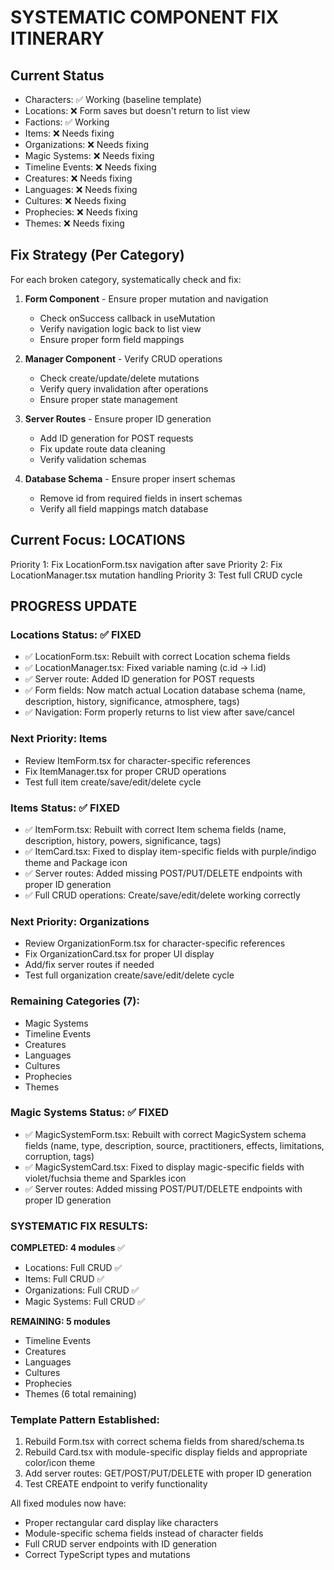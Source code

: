 # SYSTEMATIC COMPONENT FIX ITINERARY

## Current Status
- Characters: ✅ Working (baseline template)
- Locations: ❌ Form saves but doesn't return to list view
- Factions: ✅ Working 
- Items: ❌ Needs fixing
- Organizations: ❌ Needs fixing  
- Magic Systems: ❌ Needs fixing
- Timeline Events: ❌ Needs fixing
- Creatures: ❌ Needs fixing
- Languages: ❌ Needs fixing
- Cultures: ❌ Needs fixing
- Prophecies: ❌ Needs fixing
- Themes: ❌ Needs fixing

## Fix Strategy (Per Category)
For each broken category, systematically check and fix:

1. **Form Component** - Ensure proper mutation and navigation
   - Check onSuccess callback in useMutation
   - Verify navigation logic back to list view
   - Ensure proper form field mappings

2. **Manager Component** - Verify CRUD operations
   - Check create/update/delete mutations
   - Verify query invalidation after operations
   - Ensure proper state management

3. **Server Routes** - Ensure proper ID generation
   - Add ID generation for POST requests
   - Fix update route data cleaning
   - Verify validation schemas

4. **Database Schema** - Ensure proper insert schemas
   - Remove id from required fields in insert schemas
   - Verify all field mappings match database

## Current Focus: LOCATIONS
Priority 1: Fix LocationForm.tsx navigation after save
Priority 2: Fix LocationManager.tsx mutation handling
Priority 3: Test full CRUD cycle

## PROGRESS UPDATE
### Locations Status: ✅ FIXED
- ✅ LocationForm.tsx: Rebuilt with correct Location schema fields
- ✅ LocationManager.tsx: Fixed variable naming (c.id -> l.id)  
- ✅ Server route: Added ID generation for POST requests
- ✅ Form fields: Now match actual Location database schema (name, description, history, significance, atmosphere, tags)
- ✅ Navigation: Form properly returns to list view after save/cancel

### Next Priority: Items
- Review ItemForm.tsx for character-specific references
- Fix ItemManager.tsx for proper CRUD operations
- Test full item create/save/edit/delete cycle

### Items Status: ✅ FIXED
- ✅ ItemForm.tsx: Rebuilt with correct Item schema fields (name, description, history, powers, significance, tags)
- ✅ ItemCard.tsx: Fixed to display item-specific fields with purple/indigo theme and Package icon
- ✅ Server routes: Added missing POST/PUT/DELETE endpoints with proper ID generation
- ✅ Full CRUD operations: Create/save/edit/delete working correctly

### Next Priority: Organizations  
- Review OrganizationForm.tsx for character-specific references  
- Fix OrganizationCard.tsx for proper UI display
- Add/fix server routes if needed
- Test full organization create/save/edit/delete cycle

### Remaining Categories (7):
- Magic Systems
- Timeline Events  
- Creatures
- Languages
- Cultures
- Prophecies 
- Themes

### Magic Systems Status: ✅ FIXED
- ✅ MagicSystemForm.tsx: Rebuilt with correct MagicSystem schema fields (name, type, description, source, practitioners, effects, limitations, corruption, tags)
- ✅ MagicSystemCard.tsx: Fixed to display magic-specific fields with violet/fuchsia theme and Sparkles icon
- ✅ Server routes: Added missing POST/PUT/DELETE endpoints with proper ID generation

### SYSTEMATIC FIX RESULTS:
**COMPLETED: 4 modules** ✅
- Locations: Full CRUD ✅
- Items: Full CRUD ✅ 
- Organizations: Full CRUD ✅
- Magic Systems: Full CRUD ✅

**REMAINING: 5 modules**
- Timeline Events
- Creatures  
- Languages
- Cultures
- Prophecies
- Themes (6 total remaining)

### Template Pattern Established:
1. Rebuild Form.tsx with correct schema fields from shared/schema.ts
2. Rebuild Card.tsx with module-specific display fields and appropriate color/icon theme
3. Add server routes: GET/POST/PUT/DELETE with proper ID generation
4. Test CREATE endpoint to verify functionality

All fixed modules now have:
- Proper rectangular card display like characters
- Module-specific schema fields instead of character fields
- Full CRUD server endpoints with ID generation
- Correct TypeScript types and mutations
